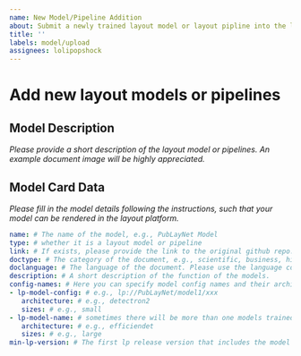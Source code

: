 ```yaml
---
name: New Model/Pipeline Addition   
about: Submit a newly trained layout model or layout pipline into the layout parser platform 
title: ''
labels: model/upload
assignees: lolipopshock
---
```


# Add new layout models or pipelines  

## Model Description 
*Please provide a short description of the layout model or pipelines. An example document image will be highly appreciated.* 

## Model Card Data 
*Please fill in the model details following the instructions, such that your model can be rendered in the layout platform.*

```yaml
name: # The name of the model, e.g., PubLayNet Model
type: # whether it is a layout model or pipeline 
link: # If exists, please provide the link to the original github repo. 
doctype: # The category of the document, e.g., scientific, business, historical
doclanguage: # The language of the document. Please use the language code from https://en.wikipedia.org/wiki/List_of_ISO_639-1_codes. 
description: # A short description of the function of the models. 
config-names: # Here you can specify model config names and their architecture and sizes. For layout pipelines, you don't need to add this. 
- lp-model-config: # e.g., lp://PubLayNet/model1/xxx
   architecture: # e.g., detectron2
   sizes: # e.g., small
- lp-model-name: # sometimes there will be more than one models trained on the same dataset, lp://PubLayNet/model2/xxx
   architecture: # e.g., efficiendet
   sizes: # e.g., large
min-lp-version: # The first lp release version that includes the model in the repo
```
